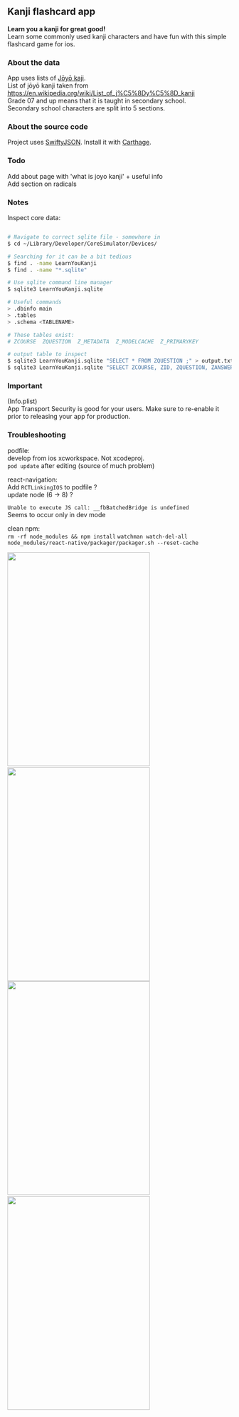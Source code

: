 
Kanji flashcard app 
-------------------

**Learn you a kanji for great good!**  
Learn some commonly used kanji characters and have fun with this simple flashcard game for ios.  

### About the data
App uses lists of [Jōyō kaji](https://en.wikipedia.org/wiki/J%C5%8Dy%C5%8D_kanji).  
List of jōyō kanji taken from https://en.wikipedia.org/wiki/List_of_j%C5%8Dy%C5%8D_kanji  
Grade 07 and up means that it is taught in secondary school.  
Secondary school characters are split into 5 sections.  

### About the source code
Project uses [SwiftyJSON](https://github.com/SwiftyJSON/SwiftyJSON). Install it with [Carthage](https://github.com/Carthage/Carthage).  

### Todo
Add about page with 'what is joyo kanji' + useful info  
Add section on radicals  

### Notes
Inspect core data:  
```bash

# Navigate to correct sqlite file - somewhere in 
$ cd ~/Library/Developer/CoreSimulator/Devices/

# Searching for it can be a bit tedious
$ find . -name LearnYouKanji
$ find . -name "*.sqlite"

# Use sqlite command line manager 
$ sqlite3 LearnYouKanji.sqlite

# Useful commands 
> .dbinfo main 
> .tables
> .schema <TABLENAME>

# These tables exist:  
# ZCOURSE  ZQUESTION  Z_METADATA  Z_MODELCACHE  Z_PRIMARYKEY  

# output table to inspect
$ sqlite3 LearnYouKanji.sqlite "SELECT * FROM ZQUESTION ;" > output.txt
$ sqlite3 LearnYouKanji.sqlite "SELECT ZCOURSE, ZID, ZQUESTION, ZANSWER, ZSTRENGTH FROM ZQUESTION ORDER BY ZID ASC;" > output.txt
```

### Important  
(Info.plist)  
App Transport Security is good for your users. Make sure to re-enable it prior to releasing your app for production.  

### Troubleshooting  
podfile:  
develop from ios xcworkspace. Not xcodeproj.  
`pod update` after editing (source of much problem)  

react-navigation:  
Add `RCTLinkingIOS` to podfile ?  
update node (6 -> 8) ?  

`Unable to execute JS call: __fbBatchedBridge is undefined`  
Seems to occur only in dev mode  

clean npm:  
`rm -rf node_modules && npm install`
`watchman watch-del-all`
`node_modules/react-native/packager/packager.sh --reset-cache`

<span><img src="https://github.com/JamieRobertson/learn-you-kanji/blob/master/screenshots/github/lyk-screenshot-1.png" width="320" height="480" />&nbsp;<img src="https://github.com/JamieRobertson/learn-you-kanji/blob/master/screenshots/github/lyk-screenshot-2.png" width="320" height="480" /><br style="clear: both;"><img src="https://github.com/JamieRobertson/learn-you-kanji/blob/master/screenshots/github/lyk-screenshot-3.png" width="320" height="480" />&nbsp;<img src="https://github.com/JamieRobertson/learn-you-kanji/blob/master/screenshots/github/lyk-screenshot-4.png" width="320" height="480" /></span>
